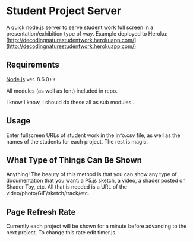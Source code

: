 # Student Project Server
A quick node.js server to serve student work full screen in a presentation/exhibition type of way. Example deployed to Heroku: [http://decodingnaturestudentwork.herokuapp.com/](http://decodingnaturestudentwork.herokuapp.com/) 

## Requirements
[Node.js](https://nodejs.org/en/) ver. 8.6.0++

All modules (as well as font) included in repo. 

I know I know, I should do these all as sub modules...

## Usage
Enter fullscreen URLs of student work in the info.csv file, as well as the names of the students for each project. The rest is magic.

## What Type of Things Can Be Shown
Anything! The beauty of this method is that you can show any type of documentation that you want: a P5.js sketch, a video, a shader posted on Shader Toy, etc. All that is needed is a URL of the video/photo/GIF/sketch/track/etc.

## Page Refresh Rate
Currently each project will be shown for a minute before advancing to the next project. To change this rate edit timer.js.
